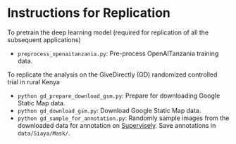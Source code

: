 # Instructions for Replication

To pretrain the deep learning model (required for replication of all the subsequent applications)

- `preprocess_openaitanzania.py`: Pre-process OpenAITanzania training data.

To replicate the analysis on the GiveDirectly (GD) randomized controlled trial in rural Kenya

- `python gd_prepare_download_gsm.py`: Prepare for downloading Google Static Map data.
- `python gd_download_gsm.py`: Download Google Static Map data.
- `python gd_sample_for_annotation.py`: Randomly sample images from the downloaded data for annotation on [Supervisely](https://supervise.ly/). Save annotations in `data/Siaya/Mask/`.
